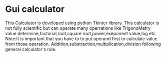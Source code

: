 # Gui calculator
This Calculator is developed using python Tkinter library.
This calculator is not fully scientific but can operate many operrations like TrigonoMetry value determine,factorial,root,square root,power,exeponent value,log etc
Note:It is important that you have to to put operand first to calculate value from those operation. Addition,substraction,multiplication,division following general calculator's rule.
